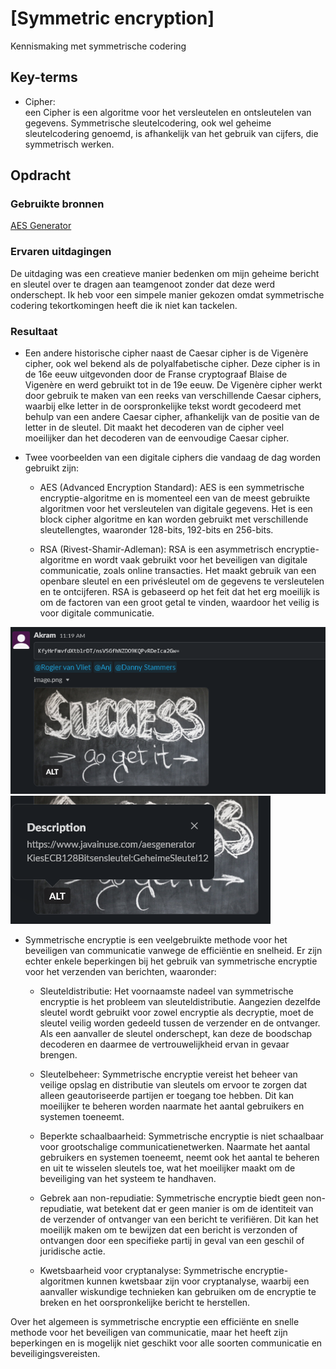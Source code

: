 # [Symmetric encryption]
Kennismaking met symmetrische codering
## Key-terms
- Cipher:  
een Cipher is een algoritme voor het versleutelen en ontsleutelen van gegevens. Symmetrische sleutelcodering, ook wel geheime sleutelcodering genoemd, is afhankelijk van het gebruik van cijfers, die symmetrisch werken.

## Opdracht
### Gebruikte bronnen
[AES Generator](https://www.javainuse.com/aesgenerator)
[]()

### Ervaren uitdagingen
De uitdaging was een creatieve manier bedenken om mijn geheime bericht en sleutel over te dragen aan teamgenoot zonder dat deze werd onderschept. Ik heb voor een simpele manier gekozen omdat symmetrische codering tekortkomingen heeft die ik niet kan tackelen.
### Resultaat
- Een andere historische cipher naast de Caesar cipher is de Vigenère cipher, ook wel bekend als de polyalfabetische cipher. Deze cipher is in de 16e eeuw uitgevonden door de Franse cryptograaf Blaise de Vigenère en werd gebruikt tot in de 19e eeuw. De Vigenère cipher werkt door gebruik te maken van een reeks van verschillende Caesar ciphers, waarbij elke letter in de oorspronkelijke tekst wordt gecodeerd met behulp van een andere Caesar cipher, afhankelijk van de positie van de letter in de sleutel. Dit maakt het decoderen van de cipher veel moeilijker dan het decoderen van de eenvoudige Caesar cipher.  

- Twee voorbeelden van een digitale ciphers die vandaag de dag worden gebruikt zijn:

  - AES (Advanced Encryption Standard): AES is een symmetrische encryptie-algoritme en is momenteel een van de meest gebruikte algoritmen voor het versleutelen van digitale gegevens. Het is een block cipher algoritme en kan worden gebruikt met verschillende sleutellengtes, waaronder 128-bits, 192-bits en 256-bits.

  - RSA (Rivest-Shamir-Adleman): RSA is een asymmetrisch encryptie-algoritme en wordt vaak gebruikt voor het beveiligen van digitale communicatie, zoals online transacties. Het maakt gebruik van een openbare sleutel en een privésleutel om de gegevens te versleutelen en te ontcijferen. RSA is gebaseerd op het feit dat het erg moeilijk is om de factoren van een groot getal te vinden, waardoor het veilig is voor digitale communicatie.
  
![message](/00_includes/Week-3-img/SEC-04_mssg.png)
![Key](/00_includes/Week-3-img/SEC-04_key.png)
- Symmetrische encryptie is een veelgebruikte methode voor het beveiligen van communicatie vanwege de efficiëntie en snelheid. Er zijn echter enkele beperkingen bij het gebruik van symmetrische encryptie voor het verzenden van berichten, waaronder:

  - Sleuteldistributie: Het voornaamste nadeel van symmetrische encryptie is het probleem van sleuteldistributie. Aangezien dezelfde sleutel wordt gebruikt voor zowel encryptie als decryptie, moet de sleutel veilig worden gedeeld tussen de verzender en de ontvanger. Als een aanvaller de sleutel onderschept, kan deze de boodschap decoderen en daarmee de vertrouwelijkheid ervan in gevaar brengen.

  - Sleutelbeheer: Symmetrische encryptie vereist het beheer van veilige opslag en distributie van sleutels om ervoor te zorgen dat alleen geautoriseerde partijen er toegang toe hebben. Dit kan moeilijker te beheren worden naarmate het aantal gebruikers en systemen toeneemt.

  - Beperkte schaalbaarheid: Symmetrische encryptie is niet schaalbaar voor grootschalige communicatienetwerken. Naarmate het aantal gebruikers en systemen toeneemt, neemt ook het aantal te beheren en uit te wisselen sleutels toe, wat het moeilijker maakt om de beveiliging van het systeem te handhaven.

  - Gebrek aan non-repudiatie: Symmetrische encryptie biedt geen non-repudiatie, wat betekent dat er geen manier is om de identiteit van de verzender of ontvanger van een bericht te verifiëren. Dit kan het moeilijk maken om te bewijzen dat een bericht is verzonden of ontvangen door een specifieke partij in geval van een geschil of juridische actie.

  - Kwetsbaarheid voor cryptanalyse: Symmetrische encryptie-algoritmen kunnen kwetsbaar zijn voor cryptanalyse, waarbij een aanvaller wiskundige technieken kan gebruiken om de encryptie te breken en het oorspronkelijke bericht te herstellen.

Over het algemeen is symmetrische encryptie een efficiënte en snelle methode voor het beveiligen van communicatie, maar het heeft zijn beperkingen en is mogelijk niet geschikt voor alle soorten communicatie en beveiligingsvereisten.